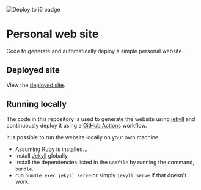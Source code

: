 ![Deploy to i6 badge](https://github.com/bloombar/amos-web-site/actions/workflows/deploy.yml/badge.svg)

# Personal web site

Code to generate and automatically deploy a simple personal website.

## Deployed site

View the [deployed site](https://knowledge.kitchen).

## Running locally

The code in this repository is used to generate the website using [jekyll](https://jekyllrb.com/) and continuously deploy it using a [GitHub Actions](https://github.com/features/actions) workflow.

It is possible to run the website locally on your own machine.

- Assuming [Ruby](https://www.ruby-lang.org/en/documentation/installation/) is installed...
- Install [Jekyll](https://jekyllrb.com/) globally
- Install the dependencies listed in the `Gemfile` by running the command, `bundle`.
- run `bundle exec jekyll serve` or simply `jekyll serve` if that doesn't work.
